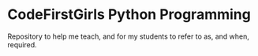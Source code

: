 # CodeFirstGirls Python Programming

Repository to help me teach, and for my students to refer to as, and when, required. 
